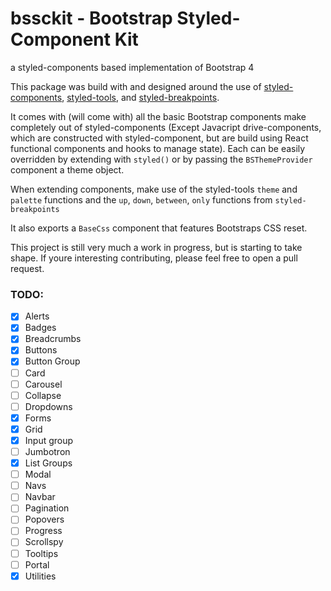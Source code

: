 # bssckit - Bootstrap Styled-Component Kit

a styled-components based implementation of Bootstrap 4

This package was build with and designed around the use of [styled-components](https://www.npmjs.com/package/styled-components), [styled-tools](https://www.npmjs.com/package/styled-tools), and [styled-breakpoints](https://www.npmjs.com/package/styled-breakpoints).

It comes with (will come with) all the basic Bootstrap components make completely out of styled-components (Except Javacript drive-components, which are constructed with styled-component, but are build using React functional components and hooks to manage state). Each can be easily overridden by extending with `styled()` or by passing the `BSThemeProvider` component a theme object.

When extending components, make use of the styled-tools `theme` and `palette` functions and the `up`, `down`, `between`, `only` functions from `styled-breakpoints`

It also exports a `BaseCss` component that features Bootstraps CSS reset.

This project is still very much a work in progress, but is starting to take shape. If youre interesting contributing, please feel free to open a pull request.

### TODO:

- [x] Alerts
- [x] Badges
- [x] Breadcrumbs
- [x] Buttons
- [x] Button Group
- [ ] Card
- [ ] Carousel
- [ ] Collapse
- [ ] Dropdowns
- [x] Forms
- [x] Grid
- [x] Input group
- [ ] Jumbotron
- [x] List Groups
- [ ] Modal
- [ ] Navs
- [ ] Navbar
- [ ] Pagination
- [ ] Popovers
- [ ] Progress
- [ ] Scrollspy
- [ ] Tooltips
- [ ] Portal
- [x] Utilities
